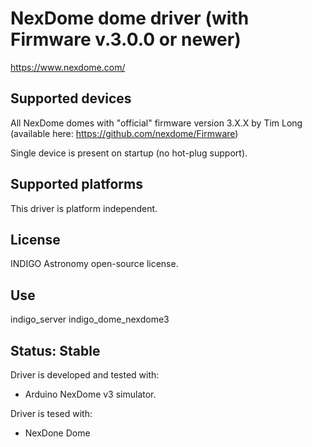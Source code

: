 # NexDome dome driver (with Firmware v.3.0.0 or newer)

https://www.nexdome.com/

## Supported devices

All NexDome domes with "official" firmware version 3.X.X by Tim Long (available here:
https://github.com/nexdome/Firmware)

Single device is present on startup (no hot-plug support).

## Supported platforms

This driver is platform independent.

## License

INDIGO Astronomy open-source license.

## Use

indigo_server indigo_dome_nexdome3

## Status: Stable

Driver is developed and tested with:
* Arduino NexDome v3 simulator.

Driver is tesed with:
* NexDone Dome
